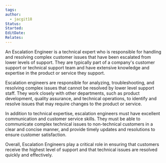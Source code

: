 ```yaml
---
tags: 
author:
  - jacgit18
Status: 
Started: 
EditDate: 
Relates:
---
```

An Escalation Engineer is a technical expert who is responsible for handling and resolving complex customer issues that have been escalated from lower levels of support. They are typically part of a company's customer support or technical support team and have extensive knowledge and expertise in the product or service they support.

Escalation engineers are responsible for analyzing, troubleshooting, and resolving complex issues that cannot be resolved by lower level support staff. They work closely with other departments, such as product development, quality assurance, and technical operations, to identify and resolve issues that may require changes to the product or service.

In addition to technical expertise, escalation engineers must have excellent communication and customer service skills. They must be able to communicate complex technical issues to non-technical customers in a clear and concise manner, and provide timely updates and resolutions to ensure customer satisfaction.

Overall, Escalation Engineers play a critical role in ensuring that customers receive the highest level of support and that technical issues are resolved quickly and effectively.